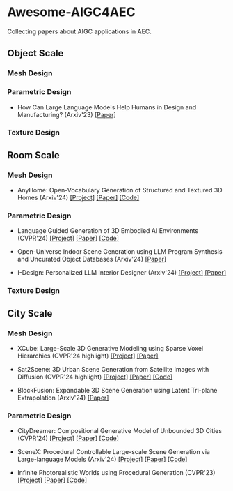 # Awesome-AIGC4AEC
Collecting papers about AIGC applications in AEC.

## Object Scale

### Mesh Design

### Parametric Design
* How Can Large Language Models Help Humans in Design and Manufacturing? (Arxiv'23) [[Paper]](https://arxiv.org/pdf/2307.14377) 
### Texture Design

## Room Scale

### Mesh Design

* AnyHome: Open-Vocabulary Generation of Structured and Textured 3D Homes (Arxiv'24) [[Project]](https://freddierao.github.io/AnyHome/) [[Paper]](https://arxiv.org/pdf/2312.06644) [[Code]](https://github.com/FreddieRao/anyhome_github)

### Parametric Design

* Language Guided Generation of 3D Embodied AI Environments (CVPR'24) [[Project]](https://yueyang1996.github.io/holodeck/) [[Paper]](https://yueyang1996.github.io/papers/holodeck.pdf) [[Code]](https://github.com/allenai/Holodeck)

* Open-Universe Indoor Scene Generation using LLM Program Synthesis and Uncurated Object Databases (Arxiv'24) [[Paper]](https://arxiv.org/pdf/2403.09675)

* I-Design: Personalized LLM Interior Designer (Arxiv'24) [[Project]](https://atcelen.github.io/I-Design/) [[Paper]](https://arxiv.org/pdf/2404.02838)
  
### Texture Design

## City Scale

### Mesh Design

* XCube: Large-Scale 3D Generative Modeling using Sparse Voxel Hierarchies (CVPR'24 highlight) [[Project]](https://research.nvidia.com/labs/toronto-ai/xcube/) [[Paper]](https://research.nvidia.com/labs/toronto-ai/xcube/assets/paper.pdf)

* Sat2Scene: 3D Urban Scene Generation from Satellite Images with Diffusion (CVPR'24 highlight) [[Project]](https://shinkyo0513.github.io/Sat2Scene/) [[Paper]](https://arxiv.org/pdf/2401.10786) [[Code]](https://github.com/shinkyo0513/Sat2Scene)

* BlockFusion: Expandable 3D Scene Generation using Latent Tri-plane Extrapolation (Arxiv'24) [[Paper]](https://arxiv.org/pdf/2401.17053)

### Parametric Design

* CityDreamer: Compositional Generative Model of Unbounded 3D Cities (CVPR'24) [[Project]](https://www.infinitescript.com/project/city-dreamer/) [[Paper]](https://arxiv.org/pdf/2309.00610) [[Code]](https://github.com/hzxie/CityDreamer)

* SceneX: Procedural Controllable Large-scale Scene Generation via Large-language Models (Arxiv'24) [[Project]](https://scenex-lab.github.io/) [[Paper]](https://arxiv.org/pdf/2403.15698) [[Code]](https://github.com/SceneX-LAB/SceneX-LAB)

* Infinite Photorealistic Worlds using Procedural Generation (CVPR'23) [[Project]](https://infinigen.org/) [[Paper]](https://arxiv.org/pdf/2306.09310) [[Code]](https://github.com/princeton-vl/infinigen)
